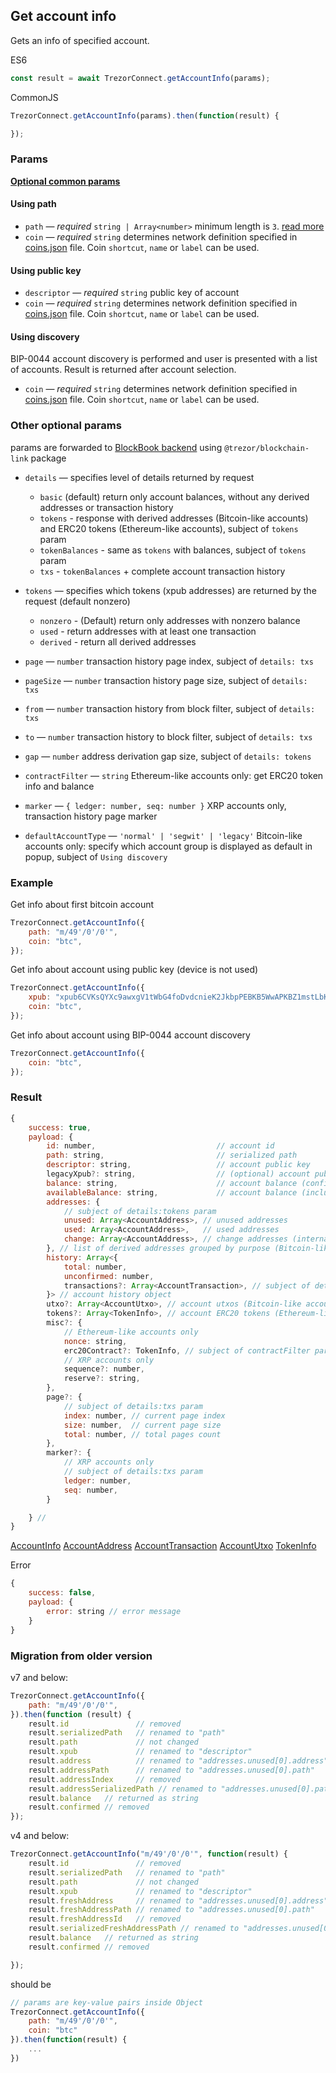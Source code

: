 ## Get account info

Gets an info of specified account.

ES6
```javascript
const result = await TrezorConnect.getAccountInfo(params);
```

CommonJS
```javascript
TrezorConnect.getAccountInfo(params).then(function(result) {

});
```

### Params
[****Optional common params****](commonParams.md)
#### Using path
* `path` — *required* `string | Array<number>` minimum length is `3`. [read more](path.md)
* `coin` — *required* `string` determines network definition specified in [coins.json](../../src/data/coins.json) file. Coin `shortcut`, `name` or `label` can be used.

#### Using public key
* `descriptor` — *required* `string` public key of account
* `coin` — *required* `string` determines network definition specified in [coins.json](../../src/data/coins.json) file. Coin `shortcut`, `name` or `label` can be used.

#### Using discovery
BIP-0044 account discovery is performed and user is presented with a list of accounts. Result is returned after account selection.
- `coin` — *required* `string` determines network definition specified in [coins.json](../../src/data/coins.json) file. Coin `shortcut`, `name` or `label` can be used.

### Other optional params
params are forwarded to [BlockBook backend](https://github.com/trezor/blockbook/blob/master/docs/api.md#api-v2) using `@trezor/blockchain-link` package


* `details` — specifies level of details returned by request
    - `basic` (default) return only account balances, without any derived addresses or transaction history
    - `tokens` - response with derived addresses (Bitcoin-like accounts) and ERC20 tokens (Ethereum-like accounts), subject of `tokens` param
    - `tokenBalances` - same as `tokens` with balances, subject of `tokens` param
    - `txs` - `tokenBalances` + complete account transaction history

* `tokens` — specifies which tokens (xpub addresses) are returned by the request (default nonzero)
    - `nonzero` - (Default) return only addresses with nonzero balance
    - `used` - return addresses with at least one transaction
    - `derived` - return all derived addresses

* `page` — `number` transaction history page index, subject of `details: txs`
* `pageSize` — `number` transaction history page size, subject of `details: txs`
* `from` — `number` transaction history from block filter, subject of `details: txs`
* `to` — `number` transaction history to block filter, subject of `details: txs`
* `gap` — `number` address derivation gap size, subject of `details: tokens`
* `contractFilter` — `string` Ethereum-like accounts only: get ERC20 token info and balance
* `marker` — `{ ledger: number, seq: number }` XRP accounts only, transaction history page marker
* `defaultAccountType` — `'normal' | 'segwit' | 'legacy'` Bitcoin-like accounts only: specify which account group is displayed as default in popup, subject of `Using discovery`

### Example
Get info about first bitcoin account
```javascript
TrezorConnect.getAccountInfo({
    path: "m/49'/0'/0'",
    coin: "btc",
});
```

Get info about account using public key (device is not used)
```javascript
TrezorConnect.getAccountInfo({
    xpub: "xpub6CVKsQYXc9awxgV1tWbG4foDvdcnieK2JkbpPEBKB5WwAPKBZ1mstLbKVB4ov7QzxzjaxNK6EfmNY5Jsk2cG26EVcEkycGW4tchT2dyUhrx",
    coin: "btc",
});
```

Get info about account using BIP-0044 account discovery
```javascript
TrezorConnect.getAccountInfo({
    coin: "btc",
});
```

### Result
```javascript
{
    success: true,
    payload: {
        id: number,                           // account id
        path: string,                         // serialized path
        descriptor: string,                   // account public key
        legacyXpub?: string,                  // (optional) account public key in legacy format (only for segwit and segwit native accounts)
        balance: string,                      // account balance (confirmed transactions only)
        availableBalance: string,             // account balance (including unconfirmed transactions)
        addresses: {
            // subject of details:tokens param
            unused: Array<AccountAddress>, // unused addresses
            used: Array<AccountAddress>,   // used addresses
            change: Array<AccountAddress>, // change addresses (internal)
        }, // list of derived addresses grouped by purpose (Bitcoin-like accounts)
        history: Array<{
            total: number,
            unconfirmed: number,
            transactions?: Array<AccountTransaction>, // subject of details:txs param
        }> // account history object
        utxo?: Array<AccountUtxo>, // account utxos (Bitcoin-like accounts), subject of details:tokens param
        tokens?: Array<TokenInfo>, // account ERC20 tokens (Ethereum-like accounts), subject of details:tokens param
        misc?: {
            // Ethereum-like accounts only
            nonce: string,
            erc20Contract?: TokenInfo, // subject of contractFilter param
            // XRP accounts only
            sequence?: number,
            reserve?: string,
        },
        page?: {
            // subject of details:txs param
            index: number, // current page index
            size: number,  // current page size
            total: number, // total pages count
        },
        marker?: {
            // XRP accounts only
            // subject of details:txs param
            ledger: number,
            seq: number,
        }

    } // 
}
```
[AccountInfo](../../src/js/types/account.js#L108)
[AccountAddress](../../src/js/types/account.js#L34)
[AccountTransaction](../../src/js/types/account.js#L83)
[AccountUtxo](../../src/js/types/account.js#L49)
[TokenInfo](../../src/js/types/account.js#L24)

Error
```javascript
{
    success: false,
    payload: {
        error: string // error message
    }
}
```

### Migration from older version

v7 and below:
```javascript
TrezorConnect.getAccountInfo({
    path: "m/49'/0'/0'",
}).then(function (result) {
    result.id               // removed
    result.serializedPath   // renamed to "path"
    result.path             // not changed
    result.xpub             // renamed to "descriptor"
    result.address          // renamed to "addresses.unused[0].address"
    result.addressPath      // renamed to "addresses.unused[0].path"
    result.addressIndex     // removed
    result.addressSerializedPath // renamed to "addresses.unused[0].path"
    result.balance   // returned as string
    result.confirmed // removed
});
```

v4 and below:
```javascript
TrezorConnect.getAccountInfo("m/49'/0'/0'", function(result) {
    result.id               // removed
    result.serializedPath   // renamed to "path"
    result.path             // not changed
    result.xpub             // renamed to "descriptor"
    result.freshAddress     // renamed to "addresses.unused[0].address"
    result.freshAddressPath // renamed to "addresses.unused[0].path"
    result.freshAddressId   // removed
    result.serializedFreshAddressPath // renamed to "addresses.unused[0].path"
    result.balance   // returned as string
    result.confirmed // removed

});
```
should be
```javascript
// params are key-value pairs inside Object
TrezorConnect.getAccountInfo({ 
    path: "m/49'/0'/0'",
    coin: "btc"
}).then(function(result) {
    ...
})
```

